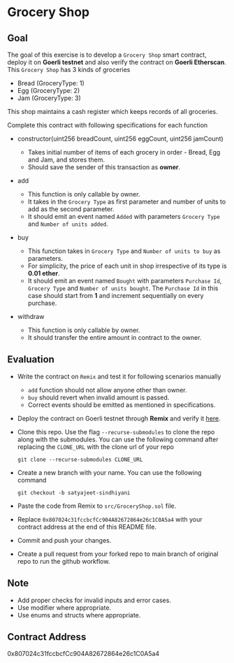 # Grocery Shop

## Goal

The goal of this exercise is to develop a `Grocery Shop` smart contract, deploy it on **Goerli testnet** and also verify the contract on **Goerli Etherscan**. This `Grocery Shop` has 3 kinds of groceries

- Bread (GroceryType: 1)
- Egg (GroceryType: 2)
- Jam (GroceryType: 3)

This shop maintains a cash register which keeps records of all groceries.

Complete this contract with following specifications for each function

- constructor(uint256 breadCount, uint256 eggCount, uint256 jamCount)

  - Takes initial number of items of each grocery in order - Bread, Egg and Jam, and stores them.
  - Should save the sender of this transaction as **owner**.

- add

  - This function is only callable by owner.
  - It takes in the `Grocery Type` as first parameter and number of units to add as the second parameter.
  - It should emit an event named `Added` with parameters `Grocery Type` and `Number of units added`.

- buy

  - This function takes in `Grocery Type` and `Number of units to buy` as parameters.
  - For simplicity, the price of each unit in shop irrespective of its type is **0.01 ether**.
  - It should emit an event named `Bought` with parameters `Purchase Id`, `Grocery Type` and `Number of units bought`. The `Purchase Id` in this case should start from **1** and increment sequentially on every purchase.

- withdraw

  - This function is only callable by owner.
  - It should transfer the entire amount in contract to the owner.

## Evaluation

- Write the contract on `Remix` and test it for following scenarios manually

  - `add` function should not allow anyone other than owner.
  - `buy` should revert when invalid amount is passed.
  - Correct events should be emitted as mentioned in specifications.

- Deploy the contract on Goerli testnet through **Remix** and verify it [here](https://goerli.etherscan.io/verifyContract).

- Clone this repo. Use the flag `--recurse-submodules` to clone the repo along with the submodules. You can use the following command after replacing the `CLONE_URL` with the clone url of your repo

  ```
  git clone --recurse-submodules CLONE_URL
  ```

- Create a new branch with your name. You can use the following command

  ```
  git checkout -b satyajeet-sindhiyani
  ```

- Paste the code from Remix to `src/GroceryShop.sol` file.

- Replace `0x807024c31fccbcfCc904A82672864e26c1C0A5a4` with your contract address at the end of this README file.

- Commit and push your changes.

- Create a pull request from your forked repo to main branch of original repo to run the github workflow.

## Note

- Add proper checks for invalid inputs and error cases.
- Use modifier where appropriate.
- Use enums and structs where appropriate.

## Contract Address

0x807024c31fccbcfCc904A82672864e26c1C0A5a4
